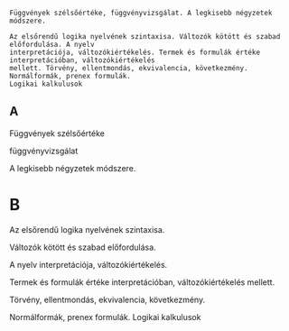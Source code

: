 ```
Függvények szélsőértéke, függvényvizsgálat. A legkisebb négyzetek módszere.

Az elsőrendű logika nyelvének szintaxisa. Változók kötött és szabad előfordulása. A nyelv
interpretációja, változókiértékelés. Termek és formulák értéke interpretációban, változókiértékelés
mellett. Törvény, ellentmondás, ekvivalencia, következmény. Normálformák, prenex formulák.
Logikai kalkulusok
```

## A
Függvények szélsőértéke

függvényvizsgálat

A legkisebb négyzetek módszere.

# B
Az elsőrendű logika nyelvének szintaxisa.

Változók kötött és szabad előfordulása.

A nyelv interpretációja, változókiértékelés.

Termek és formulák értéke interpretációban, változókiértékelés mellett.

Törvény, ellentmondás, ekvivalencia, következmény.

Normálformák, prenex formulák. Logikai kalkulusok